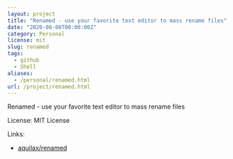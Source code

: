 ```yaml
---
layout: project
title: "Renamed - use your favorite text editor to mass rename files"
date: "2020-08-08T00:00:00Z"
category: Personal
license: mit
slug: renamed
tags:
  - github
  - Shell
aliases:
  - /personal/renamed.html
url: /project/renamed.html
---
```


Renamed - use your favorite text editor to mass rename files

License: MIT License

Links:

* [aquilax/renamed](https://github.com/aquilax/renamed)
